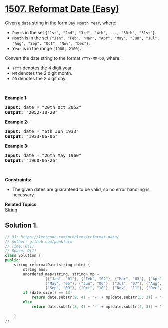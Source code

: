# [1507. Reformat Date (Easy)](https://leetcode.com/problems/reformat-date/)

<p>Given a <code>date</code> string in the form&nbsp;<code>Day Month Year</code>, where:</p>

<ul>
	<li><code>Day</code>&nbsp;is in the set <code>{"1st", "2nd", "3rd", "4th", ..., "30th", "31st"}</code>.</li>
	<li><code>Month</code>&nbsp;is in the set <code>{"Jan", "Feb", "Mar", "Apr", "May", "Jun", "Jul", "Aug", "Sep", "Oct", "Nov", "Dec"}</code>.</li>
	<li><code>Year</code>&nbsp;is in the range <code>[1900, 2100]</code>.</li>
</ul>

<p>Convert the date string to the format <code>YYYY-MM-DD</code>, where:</p>

<ul>
	<li><code>YYYY</code> denotes the 4 digit year.</li>
	<li><code>MM</code> denotes the 2 digit month.</li>
	<li><code>DD</code> denotes the 2 digit day.</li>
</ul>

<p>&nbsp;</p>
<p><strong>Example 1:</strong></p>

<pre><strong>Input:</strong> date = "20th Oct 2052"
<strong>Output:</strong> "2052-10-20"
</pre>

<p><strong>Example 2:</strong></p>

<pre><strong>Input:</strong> date = "6th Jun 1933"
<strong>Output:</strong> "1933-06-06"
</pre>

<p><strong>Example 3:</strong></p>

<pre><strong>Input:</strong> date = "26th May 1960"
<strong>Output:</strong> "1960-05-26"
</pre>

<p>&nbsp;</p>
<p><strong>Constraints:</strong></p>

<ul>
	<li>The given dates are guaranteed to be valid, so no error handling is necessary.</li>
</ul>


**Related Topics**:  
[String](https://leetcode.com/tag/string/)

## Solution 1.

```cpp
// OJ: https://leetcode.com/problems/reformat-date/
// Author: github.com/punkfulw
// Time: O(1)
// Space: O(1)
class Solution {
public:
    string reformatDate(string date) {
        string ans;
        unordered_map<string, string> mp = 
                  {{"Jan", "01"}, {"Feb", "02"}, {"Mar", "03"}, {"Apr", "04"},
                  {"May", "05"}, {"Jun", "06"}, {"Jul", "07"}, {"Aug", "08"},
                  {"Sep", "09"}, {"Oct", "10"}, {"Nov", "11"}, {"Dec", "12"}};
        if (date.size() == 13)
            return date.substr(9, 4) + '-' + mp[date.substr(5, 3)] + '-' + date.substr(0,2); 
        else
            return date.substr(8, 4) + '-' + mp[date.substr(4, 3)] + '-' + '0' + date.substr(0,1); 
                                                
    }
};
```

